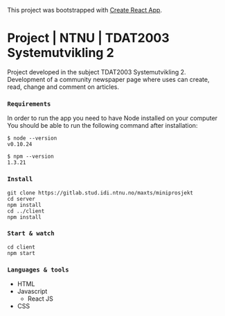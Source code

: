 This project was bootstrapped with [Create React App](https://github.com/facebook/create-react-app).

# Project | NTNU | TDAT2003 Systemutvikling 2
Project developed in the subject TDAT2003 Systemutvikling 2. Development of a community newspaper page where uses can create, read, change and comment on articles. 


### `Requirements`


In order to run the app you need to have Node installed on your computer
You should be able to run the following command after installation:

```
$ node --version
v0.10.24

$ npm --version
1.3.21
```

### `Install`
```
git clone https://gitlab.stud.idi.ntnu.no/maxts/miniprosjekt
cd server
npm install
cd ../client
npm install
```


### `Start & watch`
```
cd client
npm start
```


### `Languages & tools`
*  HTML
*  Javascript
    - React JS
*  CSS 
    

